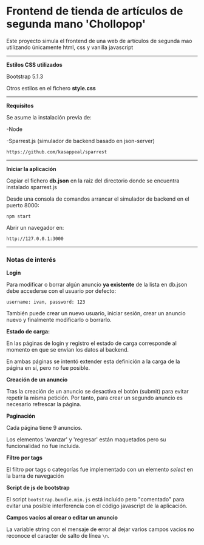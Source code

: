 # Frontend de tienda de artículos de segunda mano 'Chollopop'

Este proyecto simula el frontend de una web de artículos de segunda mao utilizando únicamente html, css y vanilla javascript 

---

**Estilos CSS utilizados**

Bootstrap 5.1.3

Otros estilos en el fichero **style.css**

---

**Requisitos**

Se asume la instalación previa de:

-Node

-Sparrest.js (simulador de backend basado en json-server)

```
https://github.com/kasappeal/sparrest
```
---

**Iniciar la aplicación**

Copiar el fichero **db.json** en la raiz del directorio donde se encuentra instalado sparrest.js

Desde una consola de comandos arrancar el simulador de backend en el puerto 8000:

```
npm start
```

Abrir un navegador en: 
```
http://127.0.0.1:3000
```
---

### Notas de interés ###

**Login**

Para modificar o borrar algún anuncio **ya existente** de la lista en db.json debe accederse con el usuario por defecto: 
```
username: ivan, password: 123
```
También puede crear un nuevo usuario, iniciar sesión, crear un anuncio nuevo y finalmente modificarlo o borrarlo. 

**Estado de carga:** 

En las páginas de login y registro el estado de carga corresponde al momento en que se envían los datos al backend. 

En ambas páginas se intentó extender esta definición a la carga de la página en sí, pero no fue posible. 

**Creación de un anuncio**

Tras la creación de un anuncio se desactiva el botón (submit) para evitar repetir la misma petición. Por tanto, para crear un segundo anuncio es necesario refrescar la página. 


**Paginación**

Cada página tiene 9 anuncios.

Los elementos 'avanzar' y 'regresar' están maquetados pero su funcionalidad no fue incluida.  

**Filtro por tags**

El filtro por tags o categorías fue implementado con un elemento *select* en la barra de navegación

**Script de js de bootstrap**

El script ```bootstrap.bundle.min.js``` está incluido pero "comentado" para evitar una posible interferencia con el código javascript de la aplicación. 

**Campos vacíos al crear o editar un anuncio**

La variable string con el mensaje de error al dejar varios campos vacíos no reconoce el caracter de salto de línea ```\n```. 
